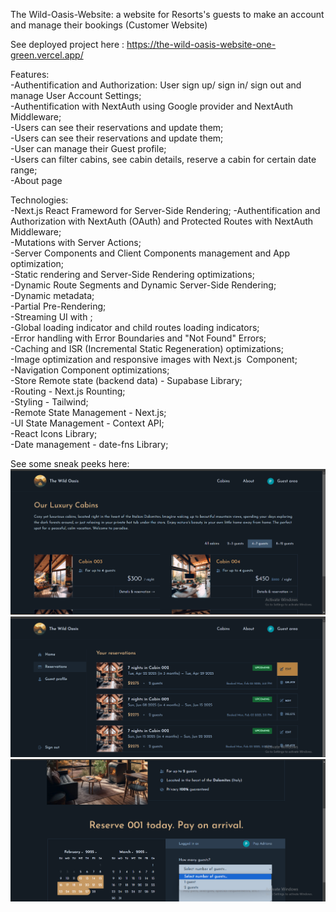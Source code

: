 The Wild-Oasis-Website: a website for Resorts's guests to make an account and manage their bookings (Customer Website) <br/>


See deployed project here : https://the-wild-oasis-website-one-green.vercel.app/

Features:<br/>
-Authentification and Authorization: User sign up/ sign in/ sign out and manage User Account Settings;<br/>
-Authentification with NextAuth using Google provider and NextAuth Middleware; <br/>
-Users can see their reservations and update them;<br/>
-Users can see their reservations and update them;<br/>
-User can manage their Guest profile;<br/>
-Users can filter cabins, see cabin details, reserve a cabin for certain date range;<br/>
-About page <br/>

Technologies:<br/>
-Next.js React Frameword for Server-Side Rendering;
-Authentification and Authorization with NextAuth (OAuth) and Protected Routes with NextAuth Middleware;<br/>
-Mutations with Server Actions;<br/>
-Server Components and Client Components management and App optimization;<br/>
-Static rendering and Server-Side Rendering optimizations;<br/>
-Dynamic Route Segments and Dynamic Server-Side Rendering;<br/>
-Dynamic metadata; <br/>
-Partial Pre-Rendering;<br/>
-Streaming UI with <Suspense/>; <br/>
-Global loading indicator and child routes loading indicators; <br/>
-Error handling with Error Boundaries and "Not Found" Errors;<br/>
-Caching and ISR (Incremental Static Regeneration) optimizations;<br/>
-Image optimization and responsive images with Next.js <Image/> Component; <br/>
-Navigation <Link/> Component optimizations;<br/>
-Store Remote state (backend data) - Supabase Library;<br/>
-Routing - Next.js Rounting;<br/>
-Styling - Tailwind;<br/>
-Remote State Management - Next.js;<br/>
-UI State Management - Context API;<br/>
-React Icons Library;<br/>
-Date management - date-fns Library;<br/>

See some sneak peeks here:
![ss](https://github.com/adrianapopd/the-wild-oasis-website/blob/main/the%20wild%20oasis%20web%201.png)
![ss](https://github.com/adrianapopd/the-wild-oasis-website/blob/main/the%20wild%20oasis%20web%202.png)
![ss](https://github.com/adrianapopd/the-wild-oasis-website/blob/main/thw%20wild%20oasis%20web%204.png)
